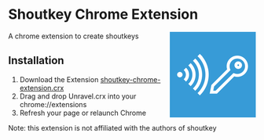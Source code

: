 # Shoutkey Chrome Extension
<img align="right" src="https://raw.githubusercontent.com/NUDelta/shoutkey-chrome-extension/master/images/icon172.png">

A chrome extension to create shoutkeys

## Installation

1. Download the Extension [shoutkey-chrome-extension.crx](https://raw.githubusercontent.com/NUDelta/shoutkey-chrome-extension/master/dist/shoutkey-chrome-extension.crx)
2. Drag and drop Unravel.crx into your chrome://extensions
3. Refresh your page or relaunch Chrome

Note: this extension is not affiliated with the authors of shoutkey

